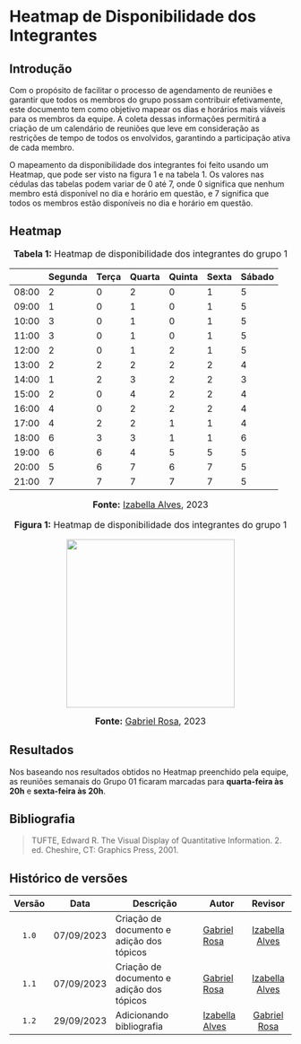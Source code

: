 # Heatmap de Disponibilidade dos Integrantes

## Introdução

Com o propósito de facilitar o processo de agendamento de reuniões e garantir que todos os membros do grupo possam contribuir efetivamente, este documento tem como objetivo mapear os dias e horários mais viáveis para os membros da equipe. A coleta dessas informações permitirá a criação de um calendário de reuniões que leve em consideração as restrições de tempo de todos os envolvidos, garantindo a participação ativa de cada membro.

O mapeamento da disponibilidade dos integrantes foi feito usando um Heatmap, que pode ser visto na figura 1 e na tabela 1. Os valores nas cédulas das tabelas podem variar de 0 até 7, onde 0 significa que nenhum membro está disponível no dia e horário em questão, e 7 significa que todos os membros estão disponíveis no dia e horário em questão.

## Heatmap

<div align="center">
<font size="3"><p style="text-align: center"><b>Tabela 1:</b> Heatmap de disponibilidade dos integrantes do grupo 1</p></font>
</div>

|       | Segunda | Terça | Quarta | Quinta | Sexta | Sábado |
| ----- | ------- | ----- | ------ | ------ | ----- | ------ |
| 08:00 | 2       | 0     | 2      | 0      | 1     | 5      |
| 09:00 | 1       | 0     | 1      | 0      | 1     | 5      |
| 10:00 | 3       | 0     | 1      | 0      | 1     | 5      |
| 11:00 | 3       | 0     | 1      | 0      | 1     | 5      |
| 12:00 | 2       | 0     | 1      | 2      | 1     | 5      |
| 13:00 | 2       | 2     | 2      | 2      | 2     | 4      |
| 14:00 | 1       | 2     | 3      | 2      | 2     | 3      |
| 15:00 | 2       | 0     | 4      | 2      | 2     | 4      |
| 16:00 | 4       | 0     | 2      | 2      | 2     | 4      |
| 17:00 | 4       | 2     | 2      | 1      | 1     | 4      |
| 18:00 | 6       | 3     | 3      | 1      | 1     | 6      |
| 19:00 | 6       | 6     | 4      | 5      | 5     | 5      |
| 20:00 | 5       | 6     | 7      | 6      | 7     | 5      |
| 21:00 | 7       | 7     | 7      | 7      | 7     | 5      |

<div align="center">
<font size="3"><p style="text-align: center"><b>Fonte:</b> <a href="https://github.com/izabellaalves">Izabella Alves</a>, 2023</p></font>
</div>

<div align="center">
<font size="3"><p style="text-align: center"><b>Figura 1:</b> Heatmap de disponibilidade dos integrantes do grupo 1</p></font>

<img src="https://github.com/Interacao-Humano-Computador/2023.2-NotaLegal/blob/main/docs/imagens/heatmap.png?raw=true" height="300px" >

<font size="3"><p style="text-align: center"><b>Fonte:</b> <a href="https://github.com/gabrielrosa09">Gabriel Rosa</a>, 2023</p></font>
</div>

## Resultados

Nos baseando nos resultados obtidos no Heatmap preenchido pela equipe, as reuniões semanais do Grupo 01 ficaram marcadas para **quarta-feira às 20h** e **sexta-feira às 20h**.

## Bibliografia

> TUFTE, Edward R. The Visual Display of Quantitative Information. 2. ed. Cheshire, CT: Graphics Press, 2001.
>

## Histórico de versões

|Versão|Data|Descrição|Autor|Revisor|
|:----:|----|---------|-----|:-------:|
|`1.0`|07/09/2023|Criação de documento e adição dos tópicos|[Gabriel Rosa](https://github.com/gabrielrosa09)|[Izabella Alves](https://github.com/izabellaalves)|
|`1.1`|07/09/2023|Criação de documento e adição dos tópicos|[Gabriel Rosa](https://github.com/gabrielrosa09)|[Izabella Alves](https://github.com/izabellaalves)|
|`1.2`|29/09/2023|Adicionando bibliografia|[Izabella Alves](https://github.com/izabellaalves)|[Gabriel Rosa](https://github.com/gabrielrosa09)|
